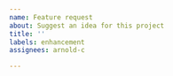 ```yaml
---
name: Feature request
about: Suggest an idea for this project
title: ''
labels: enhancement
assignees: arnold-c

---
```



